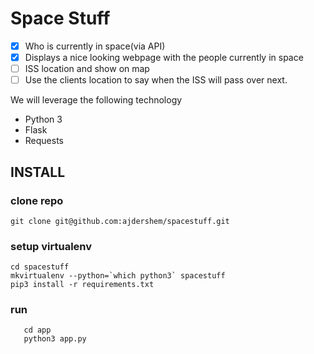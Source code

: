 # Space Stuff

- [x] Who is currently in space(via API)
- [x] Displays a nice looking webpage with the people currently in space
- [ ] ISS location and show on map
- [ ] Use the clients location to say when the ISS will pass over next.

We will leverage the following technology
* Python 3
* Flask
* Requests

## INSTALL
### clone repo
```
git clone git@github.com:ajdershem/spacestuff.git
```
### setup virtualenv
```
cd spacestuff
mkvirtualenv --python=`which python3` spacestuff
pip3 install -r requirements.txt
```
### run
```
   cd app
   python3 app.py
```

